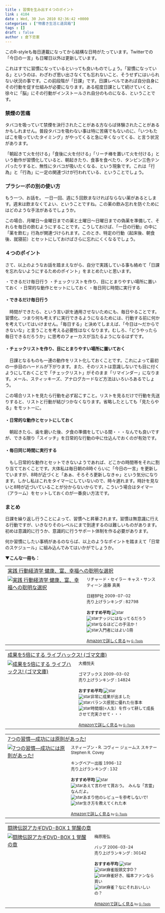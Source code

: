 ```yaml
---
title : 習慣を生み出す４つのポイント
link : 4104
date : Wed, 30 Jun 2010 02:36:42 +0000
categories : ["物書き生活と道具箱"]
tags : []
draft : false
author : 倉下忠憲
---
```


このR-styleも毎日連載になってから結構な日時がたっています。Twitterでの「今日の一言」も日曜日以外は更新しています。

これはすでに習慣になっているといっても良いものでしょう。「習慣になっている」というのは、わざわざ思い出さなくても忘れないこと、そうせずにはいられない状況の事です。この前段階が「日課」です。日課レベルであれば自分自身にその行動を促す仕組みが必要になります。ある程度日課として続けていくと、徐々に「脳」にその行動がインストールされ自分のものになる、ということです。

<h3>禁煙の苦痛</h3>
タバコを吸っていて禁煙を決行されたことがある方ならば体験されたことがあるかもしれません。普段タバコを吸わない事は特に苦痛でもないのに、「いつもたばこを吸っていたタイミング」がやってくると急に辛くなってくる、と言う状況があります。

「朝起きて火を付ける」「食後に火を付ける」「リーチ棒を置いて火を付ける」という動作が習慣化していると、朝起きたり、食事を食べたり、タンピン三色テンパったりすると、無性にタバコが吸いたくなる、という現象です。これは「行為」と「行為」に一定の関連づけが行われている、ということでしょう。

<h3>プラシーボの別の使い方</h3>
もう一つ、お話を。
一日一回、週に５回飲まなければならない薬があるとします。週末は飲まなくてよい、ということですね。この薬の飲み忘れを防ぐためにはどのような手法があるでしょうか。

この場合、月曜日～金曜日までの薬と土曜日～日曜日までの偽薬を準備して、それらを毎日の飲むようにすることです。こうしておけば、「一日の行動」の中に「薬を飲む」行為が関連づけられます。このとき、特定の行動（起床後、朝食後、就寝前）とセットにしておけばさらに忘れにくくなるでしょう。

<h3>４つのポイント</h3>
さて、以上のようなお話を踏まえながら、自分で実践している事も絡めて「日課を忘れないようにするためのポイント」をまとめたいと思います。

・できるだけ毎日行う
・チェックリストを作り、目にとまりやすい場所に置いておく
・日常的な動作とセットにしておく
・毎日同じ時間に実行する

<h4>・できるだけ毎日行う</h4>
　時間ができたら、という言い訳を通用させないためにも、毎日やることです。習慣化、つまり何も考えずに実行できるようになるためには、行動する前に何かを考えていてはいけません。「毎日する」と決めてしまえば、「今日は～だからできないな」と言うことを考える必要性はなくなります。むしろ、「どうやったら毎日できるだろうか」に思考のフォーカスが当たるようになるはずです。

<h4>・チェックリストを作り、目にとまりやすい場所に置いておく</h4>
　日課となるものも一連の動作をリスト化しておくことです。これによって最初の一歩目のハードルが下がります。また、そのリストは意識しないでも目に付くようにしておくことで「チェックリスト」がそのまま「リマインダー」になります。メール、スティッキーズ、アナログカードなど方法はいろいろあるでしょう。

この場合リストを見たら行動を必ず起こすこと。リストを見るだけで行動を先送りすると、リストと行動が結びつかなくなります。省略したとしても「見たらやる」をモットーに。

<h4>・日常的な動作とセットにしておく</h4>
　朝起きたら、歯を磨いた後、夕食の準備をしている間・・・なんでも良いですが、できる限り「スイッチ」を日常的な行動の中に仕込んでおくのが有効です。

<h4>・毎日同じ時間に実行する</h4>
　もし日常的な動作とセットできないようであれば、どこかの時間帯をそれに割り当てておくことです。大体私は毎日朝の8時ぐらいに「今日の一言」を更新していますが、8時が近づくと「あぁ、そろそろ更新しなきゃ」という気分になります。しかし私はこれをタイマーにしていないので、時々遅れます。時計を見ないと8時が近づいていることが分からないからです。こういう場合はタイマー（アラーム）をセットしておくのが一番良い方法です。

<h3>まとめ</h3>
日課を繰り返し行うことによって、習慣へと昇華されます。習慣は無意識に行える行動ですが、いきなりそのレベルにまで到達するのは難しいものがあります。初めは意識的に行うか、意識的に行うサポート体制を作る必要があります。

何か習慣にしたい事柄があるのならば、以上のようなポイントを踏まえて「日常のスケジュール」に組み込んでみてはいかがでしょうか。

<strong>▼こんな一冊も：</strong>
<table  border="0" cellpadding="5"><tr><td colspan="2"><a href="http://www.amazon.co.jp/%E5%AE%9F%E8%B7%B5-%E8%A1%8C%E5%8B%95%E7%B5%8C%E6%B8%88%E5%AD%A6-%E5%81%A5%E5%BA%B7%E3%80%81%E5%AF%8C%E3%80%81%E5%B9%B8%E7%A6%8F%E3%81%B8%E3%81%AE%E8%81%A1%E6%98%8E%E3%81%AA%E9%81%B8%E6%8A%9E-%E3%83%AA%E3%83%81%E3%83%A3%E3%83%BC%E3%83%89%E3%83%BB%E3%82%BB%E3%82%A4%E3%83%A9%E3%83%BC/dp/4822247473%3FSubscriptionId%3D15SMZCTB9V8NGR2TW082%26tag%3Drashita1000-22%26linkCode%3Dxm2%26camp%3D2025%26creative%3D165953%26creativeASIN%3D4822247473" target="_top">実践 行動経済学 健康、富、幸福への聡明な選択</a><img src="http://www.assoc-amazon.jp/e/ir?t=rashita1000-22&l=ur2&o=9" width="1" height="1" style="border: none;" alt="" /></td></tr><tr><td valign="top"><a href="http://www.amazon.co.jp/%E5%AE%9F%E8%B7%B5-%E8%A1%8C%E5%8B%95%E7%B5%8C%E6%B8%88%E5%AD%A6-%E5%81%A5%E5%BA%B7%E3%80%81%E5%AF%8C%E3%80%81%E5%B9%B8%E7%A6%8F%E3%81%B8%E3%81%AE%E8%81%A1%E6%98%8E%E3%81%AA%E9%81%B8%E6%8A%9E-%E3%83%AA%E3%83%81%E3%83%A3%E3%83%BC%E3%83%89%E3%83%BB%E3%82%BB%E3%82%A4%E3%83%A9%E3%83%BC/dp/4822247473%3FSubscriptionId%3D15SMZCTB9V8NGR2TW082%26tag%3Drashita1000-22%26linkCode%3Dxm2%26camp%3D2025%26creative%3D165953%26creativeASIN%3D4822247473" target="_top"><img src="http://ecx.images-amazon.com/images/I/51S3p%2BupDuL._SL160_.jpg" border="0" alt="実践 行動経済学 健康、富、幸福への聡明な選択" /></a></td><td valign="top"><font size="-1">リチャード・セイラー キャス・サンスティーン 遠藤 真美 <br /><br />日経BP社  2009-07-02<br />売り上げランキング : 82798<br /><br /><strong>おすすめ平均  </strong><img src="http://g-images.amazon.com/images/G/01/detail/stars-3-5.gif" alt="star" /><br /><img src="http://g-images.amazon.com/images/G/01/detail/stars-4-0.gif" alt="star" />ナッジにはなってるだろう<br /><img src="http://g-images.amazon.com/images/G/01/detail/stars-5-0.gif" alt="star" />なるほどこの手法か！<br /><img src="http://g-images.amazon.com/images/G/01/detail/stars-3-0.gif" alt="star" />入門者にはよい1冊<br /><br /><a href="http://www.amazon.co.jp/%E5%AE%9F%E8%B7%B5-%E8%A1%8C%E5%8B%95%E7%B5%8C%E6%B8%88%E5%AD%A6-%E5%81%A5%E5%BA%B7%E3%80%81%E5%AF%8C%E3%80%81%E5%B9%B8%E7%A6%8F%E3%81%B8%E3%81%AE%E8%81%A1%E6%98%8E%E3%81%AA%E9%81%B8%E6%8A%9E-%E3%83%AA%E3%83%81%E3%83%A3%E3%83%BC%E3%83%89%E3%83%BB%E3%82%BB%E3%82%A4%E3%83%A9%E3%83%BC/dp/4822247473%3FSubscriptionId%3D15SMZCTB9V8NGR2TW082%26tag%3Drashita1000-22%26linkCode%3Dxm2%26camp%3D2025%26creative%3D165953%26creativeASIN%3D4822247473" target="_top">Amazonで詳しく見る</a></font><font size="-2"> by <a href="http://www.goodpic.com/mt/aws/index.html" >G-Tools</a></font></td></tr></table>


<table  border="0" cellpadding="5"><tr><td colspan="2"><a href="http://www.amazon.co.jp/%E6%88%90%E6%9E%9C%E3%82%925%E5%80%8D%E3%81%AB%E3%81%99%E3%82%8B-%E3%83%A9%E3%82%A4%E3%83%96%E3%83%8F%E3%83%83%E3%82%AF%E3%82%B9-%E3%82%B4%E3%83%9E%E6%96%87%E5%BA%AB-%E5%A4%A7%E6%A9%8B%E6%82%A6%E5%A4%AB/dp/4777151220%3FSubscriptionId%3D15SMZCTB9V8NGR2TW082%26tag%3Drashita1000-22%26linkCode%3Dxm2%26camp%3D2025%26creative%3D165953%26creativeASIN%3D4777151220" target="_top">成果を5倍にする ライブハックス! (ゴマ文庫)</a><img src="http://www.assoc-amazon.jp/e/ir?t=rashita1000-22&l=ur2&o=9" width="1" height="1" style="border: none;" alt="" /></td></tr><tr><td valign="top"><a href="http://www.amazon.co.jp/%E6%88%90%E6%9E%9C%E3%82%925%E5%80%8D%E3%81%AB%E3%81%99%E3%82%8B-%E3%83%A9%E3%82%A4%E3%83%96%E3%83%8F%E3%83%83%E3%82%AF%E3%82%B9-%E3%82%B4%E3%83%9E%E6%96%87%E5%BA%AB-%E5%A4%A7%E6%A9%8B%E6%82%A6%E5%A4%AB/dp/4777151220%3FSubscriptionId%3D15SMZCTB9V8NGR2TW082%26tag%3Drashita1000-22%26linkCode%3Dxm2%26camp%3D2025%26creative%3D165953%26creativeASIN%3D4777151220" target="_top"><img src="http://ecx.images-amazon.com/images/I/51jEuW2XJKL._SL160_.jpg" border="0" alt="成果を5倍にする ライブハックス! (ゴマ文庫)" /></a></td><td valign="top"><font size="-1">大橋悦夫 <br /><br />ゴマブックス  2009-03-02<br />売り上げランキング : 14824<br /><br /><strong>おすすめ平均  </strong><img src="http://g-images.amazon.com/images/G/01/detail/stars-5-0.gif" alt="star" /><br /><img src="http://g-images.amazon.com/images/G/01/detail/stars-5-0.gif" alt="star" />非常に成果が出ました<br /><img src="http://g-images.amazon.com/images/G/01/detail/stars-5-0.gif" alt="star" />バランス感覚に優れた仕事本<br /><img src="http://g-images.amazon.com/images/G/01/detail/stars-5-0.gif" alt="star" />時間畑(=人生）を作って耕して成長させて充実させて・・・<br /><br /><a href="http://www.amazon.co.jp/%E6%88%90%E6%9E%9C%E3%82%925%E5%80%8D%E3%81%AB%E3%81%99%E3%82%8B-%E3%83%A9%E3%82%A4%E3%83%96%E3%83%8F%E3%83%83%E3%82%AF%E3%82%B9-%E3%82%B4%E3%83%9E%E6%96%87%E5%BA%AB-%E5%A4%A7%E6%A9%8B%E6%82%A6%E5%A4%AB/dp/4777151220%3FSubscriptionId%3D15SMZCTB9V8NGR2TW082%26tag%3Drashita1000-22%26linkCode%3Dxm2%26camp%3D2025%26creative%3D165953%26creativeASIN%3D4777151220" target="_top">Amazonで詳しく見る</a></font><font size="-2"> by <a href="http://www.goodpic.com/mt/aws/index.html" >G-Tools</a></font></td></tr></table>

<table  border="0" cellpadding="5"><tr><td colspan="2"><a href="http://www.amazon.co.jp/7%E3%81%A4%E3%81%AE%E7%BF%92%E6%85%A3%E2%80%95%E6%88%90%E5%8A%9F%E3%81%AB%E3%81%AF%E5%8E%9F%E5%89%87%E3%81%8C%E3%81%82%E3%81%A3%E3%81%9F-%E3%82%B9%E3%83%86%E3%82%A3%E3%83%BC%E3%83%96%E3%83%B3%E3%83%BBR-%E3%82%B3%E3%83%B4%E3%82%A3%E3%83%BC/dp/4906638015%3FSubscriptionId%3D15SMZCTB9V8NGR2TW082%26tag%3Drashita1000-22%26linkCode%3Dxm2%26camp%3D2025%26creative%3D165953%26creativeASIN%3D4906638015" target="_top">7つの習慣―成功には原則があった!</a><img src="http://www.assoc-amazon.jp/e/ir?t=rashita1000-22&l=ur2&o=9" width="1" height="1" style="border: none;" alt="" /></td></tr><tr><td valign="top"><a href="http://www.amazon.co.jp/7%E3%81%A4%E3%81%AE%E7%BF%92%E6%85%A3%E2%80%95%E6%88%90%E5%8A%9F%E3%81%AB%E3%81%AF%E5%8E%9F%E5%89%87%E3%81%8C%E3%81%82%E3%81%A3%E3%81%9F-%E3%82%B9%E3%83%86%E3%82%A3%E3%83%BC%E3%83%96%E3%83%B3%E3%83%BBR-%E3%82%B3%E3%83%B4%E3%82%A3%E3%83%BC/dp/4906638015%3FSubscriptionId%3D15SMZCTB9V8NGR2TW082%26tag%3Drashita1000-22%26linkCode%3Dxm2%26camp%3D2025%26creative%3D165953%26creativeASIN%3D4906638015" target="_top"><img src="http://ecx.images-amazon.com/images/I/51JHD9GEK0L._SL160_.jpg" border="0" alt="7つの習慣―成功には原則があった!" /></a></td><td valign="top"><font size="-1">スティーブン・R. コヴィー ジェームス スキナー Stephen R. Covey <br /><br />キングベアー出版  1996-12<br />売り上げランキング : 132<br /><br /><strong>おすすめ平均  </strong><img src="http://g-images.amazon.com/images/G/01/detail/stars-4-5.gif" alt="star" /><br /><img src="http://g-images.amazon.com/images/G/01/detail/stars-4-0.gif" alt="star" />あえて言わせて貰おう。　みんな「言霊」なんだよ。<br /><img src="http://g-images.amazon.com/images/G/01/detail/stars-2-0.gif" alt="star" />あまり他のレビューを参考しないで!<br /><img src="http://g-images.amazon.com/images/G/01/detail/stars-5-0.gif" alt="star" />生き方を教えてくれた本<br /><br /><a href="http://www.amazon.co.jp/7%E3%81%A4%E3%81%AE%E7%BF%92%E6%85%A3%E2%80%95%E6%88%90%E5%8A%9F%E3%81%AB%E3%81%AF%E5%8E%9F%E5%89%87%E3%81%8C%E3%81%82%E3%81%A3%E3%81%9F-%E3%82%B9%E3%83%86%E3%82%A3%E3%83%BC%E3%83%96%E3%83%B3%E3%83%BBR-%E3%82%B3%E3%83%B4%E3%82%A3%E3%83%BC/dp/4906638015%3FSubscriptionId%3D15SMZCTB9V8NGR2TW082%26tag%3Drashita1000-22%26linkCode%3Dxm2%26camp%3D2025%26creative%3D165953%26creativeASIN%3D4906638015" target="_top">Amazonで詳しく見る</a></font><font size="-2"> by <a href="http://www.goodpic.com/mt/aws/index.html" >G-Tools</a></font></td></tr></table>

<table  border="0" cellpadding="5"><tr><td colspan="2"><a href="http://www.amazon.co.jp/%E9%97%98%E7%89%8C%E4%BC%9D%E8%AA%AC%E3%82%A2%E3%82%AB%E3%82%AEDVD-BOX-1-%E8%A6%9A%E9%86%92%E3%81%AE%E7%AB%A0-%E4%BD%90%E8%97%A4%E9%9B%84%E4%B8%89/dp/B000CST6XW%3FSubscriptionId%3D15SMZCTB9V8NGR2TW082%26tag%3Drashita1000-22%26linkCode%3Dxm2%26camp%3D2025%26creative%3D165953%26creativeASIN%3DB000CST6XW" target="_top">闘牌伝説アカギDVD-BOX 1 覚醒の章</a><img src="http://www.assoc-amazon.jp/e/ir?t=rashita1000-22&l=ur2&o=9" width="1" height="1" style="border: none;" alt="" /></td></tr><tr><td valign="top"><a href="http://www.amazon.co.jp/%E9%97%98%E7%89%8C%E4%BC%9D%E8%AA%AC%E3%82%A2%E3%82%AB%E3%82%AEDVD-BOX-1-%E8%A6%9A%E9%86%92%E3%81%AE%E7%AB%A0-%E4%BD%90%E8%97%A4%E9%9B%84%E4%B8%89/dp/B000CST6XW%3FSubscriptionId%3D15SMZCTB9V8NGR2TW082%26tag%3Drashita1000-22%26linkCode%3Dxm2%26camp%3D2025%26creative%3D165953%26creativeASIN%3DB000CST6XW" target="_top"><img src="http://ecx.images-amazon.com/images/I/5113KPBT1QL._SL160_.jpg" border="0" alt="闘牌伝説アカギDVD-BOX 1 覚醒の章" /></a></td><td valign="top"><font size="-1">梅原隆弘 <br /><br />バップ  2006-03-24<br />売り上げランキング : 30142<br /><br /><strong>おすすめ平均  </strong><img src="http://g-images.amazon.com/images/G/01/detail/stars-4-5.gif" alt="star" /><br /><img src="http://g-images.amazon.com/images/G/01/detail/stars-5-0.gif" alt="star" />麻雀版頭文字D？<br /><img src="http://g-images.amazon.com/images/G/01/detail/stars-4-0.gif" alt="star" />麻雀好き、福本ファンなら買い<br /><img src="http://g-images.amazon.com/images/G/01/detail/stars-5-0.gif" alt="star" />麻雀？なにそれおいしいの？<br /><br /><a href="http://www.amazon.co.jp/%E9%97%98%E7%89%8C%E4%BC%9D%E8%AA%AC%E3%82%A2%E3%82%AB%E3%82%AEDVD-BOX-1-%E8%A6%9A%E9%86%92%E3%81%AE%E7%AB%A0-%E4%BD%90%E8%97%A4%E9%9B%84%E4%B8%89/dp/B000CST6XW%3FSubscriptionId%3D15SMZCTB9V8NGR2TW082%26tag%3Drashita1000-22%26linkCode%3Dxm2%26camp%3D2025%26creative%3D165953%26creativeASIN%3DB000CST6XW" target="_top">Amazonで詳しく見る</a></font><font size="-2"> by <a href="http://www.goodpic.com/mt/aws/index.html" >G-Tools</a></font></td></tr></table>
